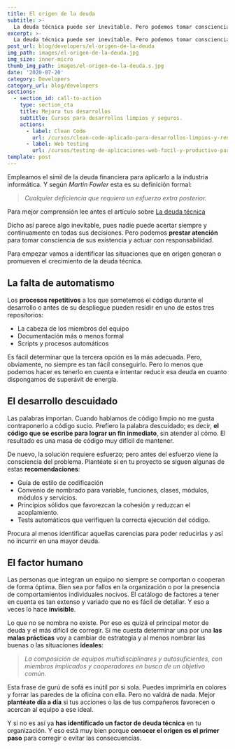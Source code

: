 ```yaml
---
title: El origen de la deuda
subtitle: >-
  La deuda técnica puede ser inevitable. Pero podemos tomar consciencia desde su origen para reducirla o pagarla cuanto antes.
excerpt: >-
  La deuda técnica puede ser inevitable. Pero podemos tomar consciencia desde su origen para reducirla o pagarla cuanto antes.
post_url: blog/developers/el-origen-de-la-deuda
img_path: images/el-origen-de-la-deuda.jpg
img_size: inner-micro
thumb_img_path: images/el-origen-de-la-deuda.s.jpg
date: '2020-07-20'
category: Developers
category_url: blog/developers
sections:
  - section_id: call-to-action
    type: section_cta
    title: Mejora tus desarrollos
    subtitle: Cursos para desarrollos limpios y seguros.
    actions:
      - label: Clean Code
        url: /cursos/clean-code-aplicado-para-desarrollos-limpios-y-rentables/
      - label: Web testing
        url: /cursos/testing-de-aplicaciones-web-facil-y-productivo-para-todos/
template: post
---
```


Empleamos el símil de la deuda financiera para aplicarlo a la industria informática. Y según _Martin Fowler_ esta es su definición formal:

> _Cualquier deficiencia que requiera un esfuerzo extra posterior._

Para mejor comprensión lee antes el artículo sobre [La deuda técnica](/blog/developers/la-deuda-tecnica)

Dicho así parece algo inevitable, pues nadie puede acertar siempre y continuamente en todas sus decisiones. Pero podemos **prestar atención** para tomar consciencia de sus existencia y actuar con responsabilidad.

Para empezar vamos a identificar las situaciones que en origen generan o promueven el crecimiento de la deuda técnica.

## La falta de automatismo

Los **procesos repetitivos** a los que sometemos el código durante el desarrollo o antes de su despliegue pueden residir en uno de estos tres repositorios:

- La cabeza de los miembros del equipo
- Documentación más o menos formal
- Scripts y procesos automáticos

Es fácil determinar que la tercera opción es la más adecuada. Pero, obviamente, no siempre es tan fácil conseguirlo. Pero lo menos que podemos hacer es tenerlo en cuenta e intentar reducir esa deuda en cuanto dispongamos de superávit de energía.

## El desarrollo descuidado

Las palabras importan. Cuando hablamos de código limpio no me gusta contraponerlo a código sucio. Prefiero la palabra descuidado; es decir, **el código que se escribe para lograr un fin inmediato**, sin atender al cómo. El resultado es una masa de código muy difícil de mantener.

De nuevo, la solución requiere esfuerzo; pero antes del esfuerzo viene la consciencia del problema. Plantéate si en tu proyecto se siguen algunas de estas **recomendaciones**:

- Guía de estilo de codificación
- Convenio de nombrado para variable, funciones, clases, módulos, módulos y servicios.
- Principios sólidos que favorezcan la cohesión y reduzcan el acoplamiento.
- Tests automáticos que verifiquen la correcta ejecución del código.

Procura al menos identificar aquellas carencias para poder reducirlas y así no incurrir en una mayor deuda.

## El factor humano

Las personas que integran un equipo no siempre se comportan o cooperan de forma óptima. Bien sea por fallos en la organización o por la presencia de comportamientos individuales nocivos. El catálogo de factores a tener en cuenta es tan extenso y variado que no es fácil de detallar. Y eso a veces lo hace **invisible**.

Lo que no se nombra no existe. Por eso es quizá el principal motor de deuda y el más difícil de corregir. Si me cuesta determinar una por una **las malas prácticas** voy a cambiar de estrategia y al menos nombrar las buenas o las situaciones **ideales**:

> _La composición de equipos multidisciplinares y autosuficientes, con miembros implicados y cooperadores en busca de un objetivo común._

Esta frase de gurú de sofá es inútil por si sola. Puedes imprimirla en colores y forrar las paredes de la oficina con ella. Pero no valdrá de nada. Mejor **plantéate día a día** si tus acciones o las de tus compañeros favorecen o acercan al equipo a ese ideal.

Y si no es así ya **has identificado un factor de deuda técnica** en tu organización. Y eso está muy bien porque **conocer el origen es el primer paso** para corregir o evitar las consecuencias.
